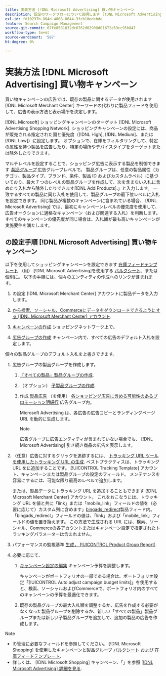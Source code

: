 ```yaml
---
title: 実装方法 [!DNL Microsoft Advertising] 買い物キャンペーン
description: 設定のワークフローについて説明します [!DNL Microsoft Advertising] ショッピングキャンペーン。
exl-id: fd10237b-864d-4808-8644-3fcb18edebde
feature: Search Campaign Management
source-git-commit: 67fe8581832dc0762d62908d01672e53cc95b847
workflow-type: tm+mt
source-wordcount: '587'
ht-degree: 0%

---
```


# 実装方法 [!DNL Microsoft Advertising] 買い物キャンペーン

買い物キャンペーンの広告では、既存の製品に関するデータが使用されます [!DNL Microsoft Merchant Center] キーワードの代わりに製品フィードを使用して、広告の表示方法と表示場所を決定します。

[!DNL Microsoft] ショッピングキャンペーンのターゲット [!DNL Microsoft Advertising Shopping Network]. ショッピングキャンペーンの設定には、商品が販売される指定された国と優先度（[!DNL High], [!DNL Medium]、または [!DNL Low]）に設定します。 オプションで、在庫をフィルタリングして、特定の属性を持つ製品を広告したり、特定の場所やデバイスタイプをターゲットまたは除外したりできます。

マルチレベルを設定することで、ショッピング広告に表示する製品を制御できます *[製品グループ](/help/search-social-commerce/campaign-management/campaigns/product-group-about.md)* 広告グループレベルで。 製品グループは、任意の製品属性（カテゴリ、製品タイプ、ブランド、条件、製品 ID およびカスタムラベル）に基づいており、最大 7 つのレベルの製品グループを作成して、次を含まない入札に含めたり入札から除外したりできます[!DNL Add Products].」と入力します。 一致するすべての製品に同じ入札を使用して、製品グループの最下位レベルに入札を設定できます。 同じ製品が複数のキャンペーンに含まれている場合、 [!DNL Microsoft Advertising] では、最初にキャンペーンレベルの優先度を使用して、広告オークションに適格なキャンペーン（および関連する入札）を判断します。 すべてのキャンペーンの優先度が同じ場合は、入札額が最も高いキャンペーンが実施要件を満たします。

## の設定手順 [!DNL Microsoft Advertising] 買い物キャンペーン

以下を使用してショッピングキャンペーンを設定できます [在庫フィードテンプレート](/help/search-social-commerce/campaign-management/inventory-feeds/inventory-feeds-about.md) （用） [!DNL Microsoft Advertising]を使用する [バルクシート](/help/search-social-commerce/campaign-management/bulksheets/bulksheet-about.md)、または個別に。 以下の手順には、個々のエンティティの作成へのリンクが含まれます。

1. の設定 [!DNL Microsoft Merchant Center] アカウントに製品データを入力します。

1. [から検索、ソーシャル、Commerceにデータをダウンロードできるようにする [!DNL Microsoft Merchant Center] アカウント](/help/search-social-commerce/campaign-management/accounts/merchant-account-manage.md).

1. [キャンペーンの作成](/help/search-social-commerce/campaign-management/campaigns/campaign-manage.md) ショッピングネットワーク上で。

1. [広告グループの作成](/help/search-social-commerce/campaign-management/campaigns/ad-group-manage.md) キャンペーン内で、すべての広告のデフォルト入札を設定します。

個々の製品グループのデフォルト入札を上書きできます。

1. 広告グループの製品グループを作成します。

   1. [「すべての製品」製品グループの作成](/help/search-social-commerce/campaign-management/campaigns/product-group-manage.md).

   1. （オプション） [子製品グループの作成](/help/search-social-commerce/campaign-management/campaigns/product-group-manage.md).

   1. 作成 [製品広告](/help/search-social-commerce/campaign-management/campaigns/ad-manage.md) （を使用） [各ショッピング広告に含める可能性のあるプロモーション明細行](/help/search-social-commerce/campaign-management/campaigns/product-group-settings-microsoft.md) 広告グループ内。

      Microsoft Advertising は、各広告の広告コピーとランディングページ URL を動的に生成します。

      >[!NOTE]
      >
      >広告グループに広告エンティティが含まれていない場合でも、 [!DNL Microsoft Advertising] 引き続き商品の広告を表示します。

1. （任意）広告に対するクリックを追跡するには、 [トラッキング URL ツールを使用したトラッキング URL の生成](/help/search-social-commerce/tools/click-tracking-url-generate.md). ベストプラクティスは、トラッキング URL をに追加することです。 [!UICONTROL Tracking Template] アカウント、キャンペーンまたは製品グループの設定のフィールド。 メンテナンスを容易にするには、可能な限り最高のレベルで追加します。

   または、製品データにトラッキング URL を追加することもできます [!DNL Microsoft Merchant Center] アカウント。 これをおこなうには、トラッキング URL を値と共に「link」または「mobile_link」フィールドの値を（必要に応じて）カスタム列に含めます」[bingads_redirect](https://help.ads.microsoft.com/#apex/3/en/51084)製品フィード内。 「bingads_redirect」フィールドの値は、「link」および「mobile_link」フィールドの値を置き換えます。 この方法で生成される URL には、検索、ソーシャル、Commerceの各アカウントまたはキャンペーン設定で指定されたトラッキングパラメーターは含まれません。

1. パフォーマンスの監視基準 [生成， [!UICONTROL Product Group Report]](/help/search-social-commerce/reports/management/basic-advanced/basic-advanced-report-generate.md).

1. 必要に応じて、

   1. [キャンペーン設定の編集](/help/search-social-commerce/campaign-management/campaigns/campaign-manage.md) キャンペーン予算を調整します。

      キャンペーンがポートフォリオの一部である場合は、ポートフォリオ設定「[!UICONTROL Auto adjust campaign budget limits]」を使用すると、検索、ソーシャルおよびCommerceで、ポートフォリオ内のすべてのキャンペーンの予算を最適化できます。

   1. 既存の製品グループの最大入札額を調整するか、広告を作成する必要がなくなった製品グループを削除するか、新しい「すべての製品」製品グループまたは新しい子製品グループを追加して、追加の製品の広告を作成します。

>[!NOTE]
>
>* の管理に必要なフィールドを参照してください。 [!DNL Microsoft Shopping] を使用したキャンペーンと製品グループ [バルクシート](/help/search-social-commerce/campaign-management/bulksheets/bulksheet-data-formats/bulksheet-data-microsoft.md) および [在庫フィードテンプレート](/help/search-social-commerce/campaign-management/inventory-feeds/ad-templates/template-microsoft-shopping.md).
>* 詳しくは、 [!DNL Microsoft Shopping] キャンペーン、「」を参照 [[!DNL Microsoft Advertising] 詳細を見る](https://help.ads.microsoft.com/#apex/3/en/50903).
